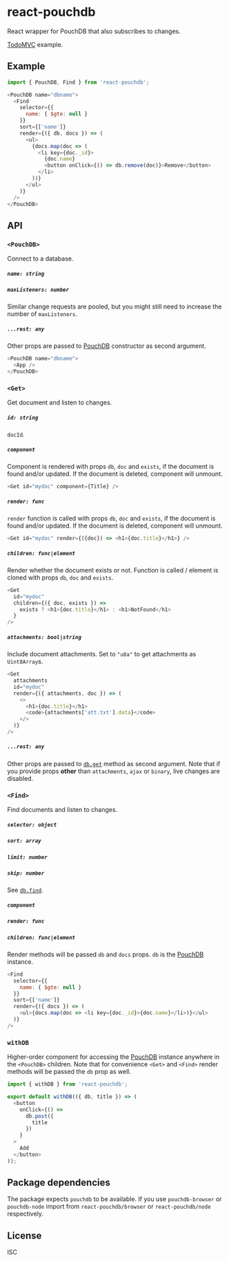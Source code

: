 # react-pouchdb

React wrapper for PouchDB that also subscribes to changes.

[TodoMVC](https://arnosaine.github.io/react-pouchdb/) example.

## Example

```js
import { PouchDB, Find } from 'react-pouchdb';

<PouchDB name="dbname">
  <Find
    selector={{
      name: { $gte: null }
    }}
    sort={['name']}
    render={({ db, docs }) => (
      <ul>
        {docs.map(doc => (
          <li key={doc._id}>
            {doc.name}
            <button onClick={() => db.remove(doc)}>Remove</button>
          </li>
        ))}
      </ul>
    )}
  />
</PouchDB>
```

## API

### `<PouchDB>`

Connect to a database.

##### `name: string`

##### `maxListeners: number`

Similar change requests are pooled, but you might still need to increase the number of `maxListeners`.

##### `...rest: any`

Other props are passed to [PouchDB](https://pouchdb.com/api.html#create_database) constructor as second argument.

```js
<PouchDB name="dbname">
  <App />
</PouchDB>
```

### `<Get>`

Get document and listen to changes.

##### `id: string`

`docId`.

##### `component`

Component is rendered with props `db`, `doc` and `exists`, if the document is found and/or updated. If the document is deleted, component will unmount.

```js
<Get id="mydoc" component={Title} />
```

##### `render: func`

`render` function is called with props `db`, `doc` and `exists`, if the document is found and/or updated. If the document is deleted, component will unmount.

```js
<Get id="mydoc" render={({doc}) => <h1>{doc.title}</h1>} />
```

##### `children: func|element`

Render whether the document exists or not. Function is called / element is cloned with props `db`, `doc` and `exists`.

```js
<Get
  id="mydoc"
  children={({ doc, exists }) =>
    exists ? <h1>{doc.title}</h1> : <h1>NotFound</h1>
  }
/>
```

##### `attachments: bool|string`

Include document attachments. Set to `"u8a"` to get attachments as `Uint8Array`s.

```js
<Get
  attachments
  id="mydoc"
  render={({ attachments, doc }) => (
    <>
      <h1>{doc.title}</h1>
      <code>{attachments['att.txt'].data}</code>
    </>
  )}
/>
```

##### `...rest: any`

Other props are passed to [`db.get`](https://pouchdb.com/api.html#fetch_document) method as second argument. Note that if you provide props **other** than `attachments`, `ajax` or `binary`, live changes are disabled.

### `<Find>`

Find documents and listen to changes.

##### `selector: object`

##### `sort: array`

##### `limit: number`

##### `skip: number`

See [`db.find`](https://pouchdb.com/api.html#query_index).

##### `component`

##### `render: func`

##### `children: func|element`

Render methods will be passed `db` and `docs` props. `db` is the [PouchDB](https://pouchdb.com/api.html) instance.

```js
<Find
  selector={{
    name: { $gte: null }
  }}
  sort={['name']}
  render={({ docs }) => (
    <ul>{docs.map(doc => <li key={doc._id}>{doc.name}</li>)}</ul>
  )}
/>
```

### `withDB`

Higher-order component for accessing the [PouchDB](https://pouchdb.com/api.html) instance anywhere in the `<PouchDB>` children. Note that for convenience `<Get>` and `<Find>` render methods will be passed the `db` prop as well.

```js
import { withDB } from 'react-pouchdb';

export default withDB(({ db, title }) => (
  <button
    onClick={() =>
      db.post({
        title
      })
    }
  >
    Add
  </button>
));
```

## Package dependencies

The package expects `pouchdb` to be available. If you use `pouchdb-browser` or `pouchdb-node` import from `react-pouchdb/browser` or `react-pouchdb/node` respectively.

## License

ISC
